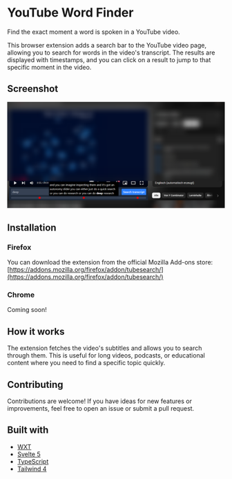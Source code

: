 # YouTube Word Finder

Find the exact moment a word is spoken in a YouTube video.

This browser extension adds a search bar to the YouTube video page, allowing you to search for words in the video's transcript. The results are displayed with timestamps, and you can click on a result to jump to that specific moment in the video.

## Screenshot

![Screenshot of the YouTube Word Finder extension in action](screenshot.png)

## Installation

### Firefox

You can download the extension from the official Mozilla Add-ons store:
[https://addons.mozilla.org/firefox/addon/tubesearch/](https://addons.mozilla.org/firefox/addon/tubesearch/)

### Chrome

Coming soon!

## How it works

The extension fetches the video's subtitles and allows you to search through them. This is useful for long videos, podcasts, or educational content where you need to find a specific topic quickly.

## Contributing

Contributions are welcome! If you have ideas for new features or improvements, feel free to open an issue or submit a pull request.

## Built with

- [WXT](https://wxt.dev/)
- [Svelte 5](https://svelte-5-preview.vercel.app/)
- [TypeScript](https://www.typescriptlang.org/)
- [Tailwind 4](https://tailwindcss.com/blog/tailwindcss-v4-alpha)

